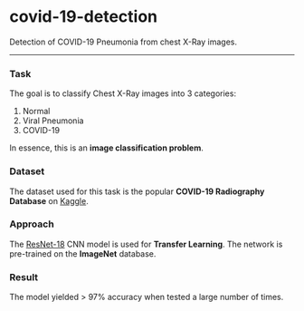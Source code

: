 # covid-19-detection
Detection of COVID-19 Pneumonia from chest X-Ray images. 

---

### Task
The goal is to classify Chest X-Ray images into 3 categories:
1. Normal
2. Viral Pneumonia
3. COVID-19

In essence, this is an **image classification problem**.

### Dataset
The dataset used for this task is the popular **COVID-19 Radiography Database** on [Kaggle](https://www.kaggle.com/tawsifurrahman/covid19-radiography-database).

### Approach
The [ResNet-18](https://keras.io/examples/vision/image_classification_efficientnet_fine_tuning/) CNN model is used for **Transfer Learning**. The network is pre-trained on the **ImageNet** database.

### Result
The model yielded > 97% accuracy when tested a large number of times.

